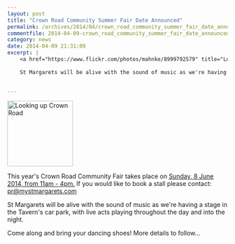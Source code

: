 ```yaml
---
layout: post
title: "Crown Road Community Summer Fair Date Announced"
permalink: /archives/2014/04/crown_road_community_summer_fair_date_announced.html
commentfile: 2014-04-09-crown_road_community_summer_fair_date_announced
category: news
date: 2014-04-09 21:31:09
excerpt: |
    <a href="https://www.flickr.com/photos/mahnke/8999792579" title="Looking up Crown Road by Peter Mahnke, on Flickr"><img src="/assets/images/2014/8999792579_d4eb891e6b_q.jpg" width="150" height="150" alt="Looking up Crown Road"  class="photo right" /></a>
    
    St Margarets will be alive with the sound of music as we're having a stage in the Tavern's car park, with live acts playing throughout the day and into the night.
    

---
```


<a href="https://www.flickr.com/photos/mahnke/8999792579" title="Looking up Crown Road by Peter Mahnke, on Flickr"><img src="/assets/images/2014/8999792579_d4eb891e6b_q.jpg" width="150" height="150" alt="Looking up Crown Road"  class="photo right" /></a>

This year's Crown Road Community Fair takes place on [Sunday, 8 June 2014, from 11am - 4pm.](/event/fair/200705144416) If you would like to book a stall please contact: <pr@mystmargarets.com>

St Margarets will be alive with the sound of music as we're having a stage in the Tavern's car park, with live acts playing throughout the day and into the night.

Come along and bring your dancing shoes! More details to follow...
